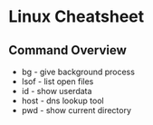 # Linux Cheatsheet

## Command Overview
* bg - give background process
* lsof - list open files
* id - show userdata
* host - dns lookup tool
* pwd - show current directory
